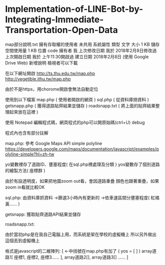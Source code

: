 # Implementation-of-LINE-Bot-by-Integrating-Immediate-Transportation-Open-Data
map部分說明.txt
擁有存取權的使用者
未共用
系統屬性
類型
文字
大小
1 KB
儲存空間使用量
1 KB
位置
code
擁有者
我
上次修改日期
我於 2018年2月8日修改過
上次開啟日期
我於 上午11:30開啟過
建立日期
2018年2月8日 (使用 Google Drive Web)
新增說明
檢視者可以下載

在以下網址開啟
http://ts.thu.edu.tw/map.php
http://vegetible.ithu.tw/map.php

 由於不是https，用chorome開啟會無法自動定位

使用到以下檔案
map.php ( 使用者開啟的網頁 )
sql.php ( 從資料庫撈資料 )
getsnapp.php ( 獲得道路貼齊結果並儲存 )
roadsnapp.txt ( 將上面的貼齊結果整理起來放在這裡 )

使用 Notepad 編輯程式碼，網頁程式的php可以開原始碼(ctrl+U) debug

程式內也含有部分註解


map.php:
 參考 Google Maps API simple polyline
 https://developers.google.com/maps/documentation/javascript/examples/polyline-simple?hl=zh-tw

 yo變數裡存了道路ID、壅塞程度( 在sql.php裡處理及分類 )
 yos變數存了個別道路的繪製方法( 座標群 )

 由於有設透明度，如果把地圖zoom out看，會因道路重疊 顏色也跟著重疊，如果zoom in看就比較OK


sql.php:
 由資料庫抓資料
 ->篩選3小時內有更新的
 ->依車速區間分壅塞程度( 紅橘黃...... )


getsnapp:
 獲取貼齊道路API結果並儲存


roadsnapp.txt:

 由於當初php是在我自己電腦上用，而系統是架在學校的虛擬機上
 所以另外做出這個丟到虛擬機上
 
 格式是javascript的二維陣列:
 [			<-中括號在map.php有加了 ( yos = [ <?php echo ... ?> ] )
  array道路1[ 座標1, 座標2, 座標3...... ],
  array道路2[],
  array道路3[]
  ......
 ]
